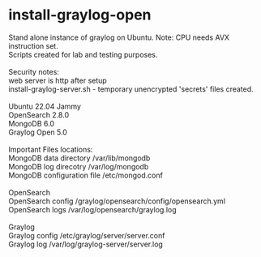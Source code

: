 # install-graylog-open
Stand alone instance of graylog on Ubuntu. Note: CPU needs AVX instruction set.
<br>
Scripts created for lab and testing purposes.<br>
<br>
Security notes:<br>
web server is http after setup<br>
install-graylog-server.sh - temporary unencrypted 'secrets' files created.<br>
<br>
Ubuntu 22.04 Jammy<br>
OpenSearch 2.8.0<br>
MongoDB 6.0<br>
Graylog Open 5.0<br>
<br>
Important Files locations:<br>
MongoDB data directory /var/lib/mongodb<br>
MongoDB log direcotry /var/log/mongodb<br>
MongoDB configuration file /etc/mongod.conf<br>
<br>
OpenSearch<br>
OpenSearch config /graylog/opensearch/config/opensearch.yml<br>
OpenSearch logs /var/log/opensearch/graylog.log<br>
<br>
Graylog<br>
Graylog config /etc/graylog/server/server.conf<br>
Graylog log /var/log/graylog-server/server.log<br>
